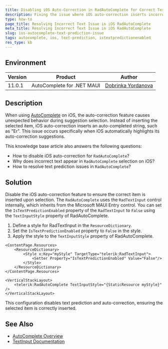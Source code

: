 ```yaml
---
title: Disabling iOS Auto-Correction in RadAutoComplete for Correct Text Selection
description: Fixing the issue where iOS auto-correction inserts incorrect text instead of selected items in RadAutoComplete.
type: how-to
page_title: Resolving Incorrect Text Issue in iOS RadAutoComplete
meta_title: Resolving Incorrect Text Issue in iOS RadAutoComplete
slug: ios-autocomplete-text-prediction-issue
tags: autocomplete, ios, text-prediction, istextpredictionenabled
res_type: kb
---
```


## Environment

| Version | Product | Author | 
| --- | --- | ---- | 
| 11.0.1 | AutoComplete for .NET MAUI | [Dobrinka Yordanova](https://www.telerik.com/blogs/author/dobrinka-yordanova) | 

## Description

When using [AutoComplete](https://docs.telerik.com/devtools/maui/controls/autocomplete/overview) on iOS, the auto-correction feature causes unexpected behavior during suggestion selection. Instead of inserting the selected item, iOS auto-correction inserts an auto-completed string, such as "Er". This issue occurs specifically when iOS automatically highlights its auto-correction suggestions.

This knowledge base article also answers the following questions:
- How to disable iOS auto-correction for `RadAutoComplete`?
- Why does incorrect text appear in `RadAutoComplete` selection on iOS?
- How to resolve text prediction issues in `RadAutoComplete`?

## Solution

Disable the iOS auto-correction feature to ensure the correct item is inserted upon selection. The `RadAutoComplete` uses the `RadTextInput` control internally, which inherits from the Microsoft MAUI Entry control. You can set the `IsTextPredictionEnabled` property of the `RadTextInput` to `False` using the `TextInputStyle` property of RadAutoComplete.

1. Define a style for RadTextInput in the `ResourceDictionary`.
2. Set the `IsTextPredictionEnabled` property to `False` in the style.
3. Apply the style to the `TextInputStyle` property of RadAutoComplete.

```xaml
<ContentPage.Resources>
    <ResourceDictionary>
        <Style x:Key="myStyle" TargetType="telerik:RadTextInput">
            <Setter Property="IsTextPredictionEnabled" Value="False"/>
        </Style>
    </ResourceDictionary>
</ContentPage.Resources>

<VerticalStackLayout>
    <telerik:RadAutoComplete TextInputStyle="{StaticResource myStyle}" />
</VerticalStackLayout>
```

This configuration disables text prediction and auto-correction, ensuring the selected item is correctly inserted.

## See Also

- [AutoComplete Overview](https://docs.telerik.com/devtools/maui/controls/autocomplete/overview)
- [TextInput Documentation](https://docs.telerik.com/devtools/maui/controls/entry/text-input)
